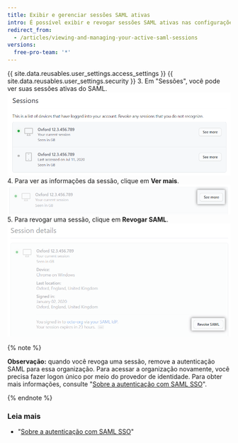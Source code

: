 ```yaml
---
title: Exibir e gerenciar sessões SAML ativas
intro: É possível exibir e revogar sessões SAML ativas nas configurações de segurança.
redirect_from:
  - /articles/viewing-and-managing-your-active-saml-sessions
versions:
  free-pro-team: '*'
---
```


{{ site.data.reusables.user_settings.access_settings }}
{{ site.data.reusables.user_settings.security }}
3. Em "Sessões", você pode ver suas sessões ativas do SAML. ![Lista de sessões SAML ativas](/assets/images/help/settings/saml-active-sessions.png)
4. Para ver as informações da sessão, clique em **Ver mais**. ![Botão para abrir as informações da sessão do SAML](/assets/images/help/settings/saml-expand-session-details.png)
5. Para revogar uma sessão, clique em **Revogar SAML**. ![Botão para revogar uma sessão SAML](/assets/images/help/settings/saml-revoke-session.png)

  {% note %}

  **Observação:** quando você revoga uma sessão, remove a autenticação SAML para essa organização. Para acessar a organização novamente, você precisa fazer logon único por meio do provedor de identidade. Para obter mais informações, consulte "[Sobre a autenticação com SAML SSO](/github/authenticating-to-github/about-authentication-with-saml-single-sign-on)".

  {% endnote %}

### Leia mais

- "[Sobre a autenticação com SAML SSO](/github/authenticating-to-github/about-authentication-with-saml-single-sign-on)"
